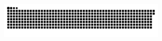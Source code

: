 <picture>
  <source media="(prefers-color-scheme: dark)" srcset="https://raw.githubusercontent.com/MarineHakobyan/MarineHakobyan/aefe4ee5ffb95bc2cdc7a4a5924a7615b941e660/github-contribution-grid-snake-dark.svg" />
  <source media="(prefers-color-scheme: light)" srcset="https://raw.githubusercontent.com/MarineHakobyan/MarineHakobyan/aefe4ee5ffb95bc2cdc7a4a5924a7615b941e660/github-contribution-grid-snake.svg" />
  <img alt="github-snake" src="https://raw.githubusercontent.com/MarineHakobyan/MarineHakobyan/aefe4ee5ffb95bc2cdc7a4a5924a7615b941e660/github-contribution-grid-snake-dark.svg" />
</picture>
